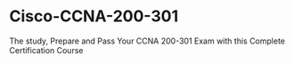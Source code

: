 # Cisco-CCNA-200-301
The study, Prepare and Pass Your CCNA 200-301 Exam with this Complete Certification Course
